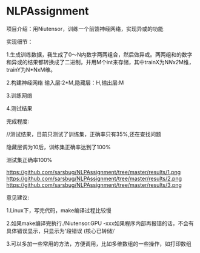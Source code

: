 # NLPAssignment

项目介绍：用Niutensor，训练一个前馈神经网络，实现异或的功能

实现细节：

1.生成训练数据，我生成了0～N内数字两两组合，然后做异或。两两组和的数字和异或的结果都转换成了二进制，并用M个int来存储，其中trainX为N*Nx2*M维，trainY为N*NxM维。

2.构建神经网络 输入层:2*M,隐藏层：H,输出层:M

3.训练网络

4.测试结果


完成程度:

//测试结果，目前只测试了训练集，正确率只有35%,还在查找问题

隐藏层调为10后，训练集正确率达到了100%

测试集正确率100%

https://github.com/sarsbug/NLPAssignment/tree/master/results/1.png
https://github.com/sarsbug/NLPAssignment/tree/master/results/2.png
https://github.com/sarsbug/NLPAssignment/tree/master/results/3.png



意见建议:

1.Linux下，写完代码，make编译过程比较慢

2.如果make编译完执行./Niutensor.GPU -xxx如果程序内部再报错的话，不会有具体错误显示，只显示为'段错误 (核心已转储)'

3.可以多加一些常用的方法，方便调用，比如多维数组的一些操作，如打印数组
